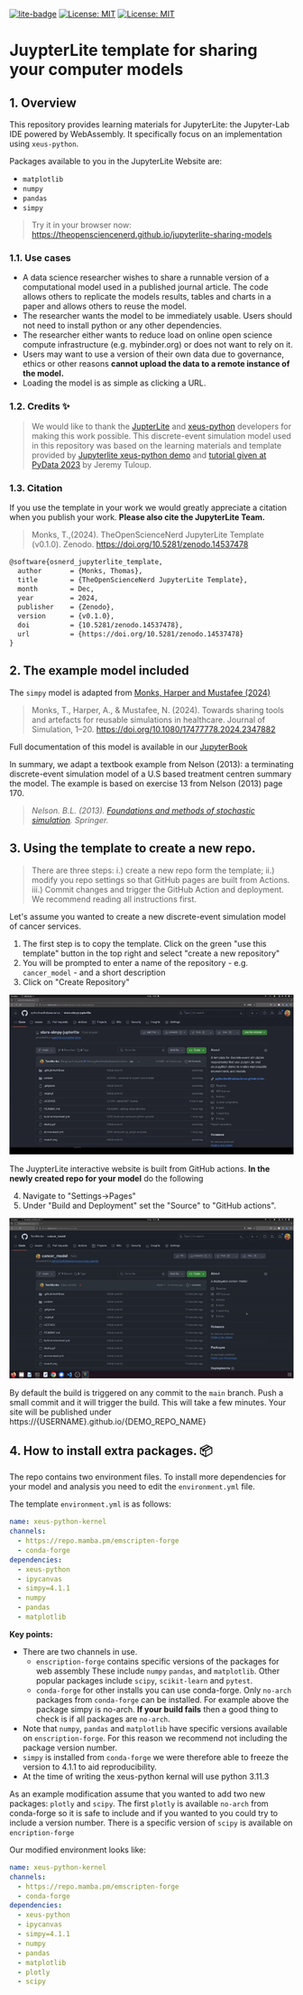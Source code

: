 [![lite-badge](https://jupyterlite.rtfd.io/en/latest/_static/badge.svg)](https://theopensciencenerd.github.io/jupyterlite-sharing-models)
[![License: MIT](https://img.shields.io/badge/License-MIT-yellow.svg)](https://opensource.org/licenses/MIT)
[![License: MIT](https://img.shields.io/badge/ORCID-0000--0003--2631--4481-brightgreen)](https://orcid.org/0000-0003-2631-4481)

#  JuypterLite template for sharing your computer models

## 1. Overview

This repository provides learning materials for JupyterLite: the Jupyter-Lab IDE powered by WebAssembly. It specifically focus on an implementation using `xeus-python`.

Packages available to you in the JupyterLite Website are:

* `matplotlib`
* `numpy`
* `pandas`
* `simpy`

> Try it in your browser now: https://theopensciencenerd.github.io/jupyterlite-sharing-models

### 1.1. Use cases

* A data science researcher wishes to share a runnable version of a computational model used in a published journal article. The code allows others to replicate the models results, tables and charts in a paper and allows others to reuse the model.
* The researcher wants the model to be immediately usable. Users should not need to install python or any other dependencies.
* The researcher either wants to reduce load on online open science compute infrastructure (e.g. mybinder.org) or does not want to rely on it. 
* Users may want to use a version of their own data due to governance, ethics or other reasons **cannot upload the data to a remote instance of the model.**
* Loading the model is as simple as clicking a URL.

### 1.2. Credits ✨

> We would like to thank the [JupterLite](https://github.com/jupyterlite/jupyterlite) and [xeus-python](https://github.com/jupyter-xeus/xeus-python) developers for making this work possible. This discrete-event simulation model used in this repository was based on the learning materials and template provided by [Jupyterlite xeus-python demo](https://github.com/jupyterlite/xeus-python-demo) and [tutorial given at PyData 2023](https://www.youtube.com/watch?v=WXRslU9D3bo) by Jeremy Tuloup.

### 1.3. Citation

If you use the template in your work we would greatly appreciate a citation when you publish your work. **Please also cite the JupyterLite Team.**

> Monks, T.,(2024). TheOpenScienceNerd JupyterLite Template (v0.1.0). Zenodo. https://doi.org/10.5281/zenodo.14537478

```
@software{osnerd_jupyterlite_template,
  author       = {Monks, Thomas},
  title        = {TheOpenScienceNerd JupyterLite Template},
  month        = Dec,
  year         = 2024,
  publisher    = {Zenodo},
  version      = {v0.1.0},
  doi          = {10.5281/zenodo.14537478},
  url          = {https://doi.org/10.5281/zenodo.14537478}
}
```

## 2. The example model included

The `simpy` model is adapted from [Monks, Harper and Mustafee (2024)](https://www.tandfonline.com/doi/full/10.1080/17477778.2024.2347882?src=exp-mr)

> Monks, T., Harper, A., & Mustafee, N. (2024). Towards sharing tools and artefacts for reusable simulations in healthcare. Journal of Simulation, 1–20. https://doi.org/10.1080/17477778.2024.2347882

Full documentation of this model is available in our [JupyterBook](https://pythonhealthdatascience.github.io/stars-simpy-example-docs)

In summary, we adapt a textbook example from Nelson (2013): a terminating discrete-event simulation model of a U.S based treatment centren summary the model. The example is based on exercise 13 from Nelson (2013) page 170.

> *Nelson. B.L. (2013). [Foundations and methods of stochastic simulation](https://www.amazon.co.uk/Foundations-Methods-Stochastic-Simulation-International/dp/1461461596/ref=sr_1_1?dchild=1&keywords=foundations+and+methods+of+stochastic+simulation&qid=1617050801&sr=8-1). Springer.*

## 3. Using the template to create a new repo.

> There are three steps: i.) create a new repo form the template; ii.) modify you repo settings so that GitHub pages are built from Actions.  iii.) Commit changes and trigger the GitHub Action and deployment. We recommend reading all instructions first.

Let's assume you wanted to create a new discrete-event simulation model of cancer services.  

1. The first step is to copy the template. Click on the green "use this template" button in the top right and select "create a new repository"
2. You will be prompted to enter a name of the repository - e.g. `cancer_model` - and a short description
3. Click on "Create Repository"

![Deploy your own](img/use_template_1.gif)

The JuypterLite interactive website is built from GitHub actions.  **In the newly created repo for your model** do the following

4. Navigate to "Settings->Pages"
5. Under "Build and Deployment" set the "Source" to "GitHub actions".

![Deploy your own](img/actions.gif)

By default the build is triggered on any commit to the `main` branch.  Push a small commit and it will trigger the build.  This will take a few minutes.  Your site will be published under https://{USERNAME}.github.io/{DEMO_REPO_NAME}

## 4. How to install extra packages. 📦

The repo contains two environment files. To install more dependencies for your model and analysis you need to edit the ``environment.yml`` file.

The template ``environment.yml`` is as follows:


```yml
name: xeus-python-kernel
channels:
  - https://repo.mamba.pm/emscripten-forge
  - conda-forge
dependencies:
  - xeus-python
  - ipycanvas
  - simpy=4.1.1
  - numpy
  - pandas
  - matplotlib
```

**Key points:**

* There are two channels in use. 
  * `enscription-forge` contains specific versions of the packages for web assembly These include `numpy` `pandas`, and `matplotlib`. Other popular packages include `scipy`, `scikit-learn` and `pytest`.
  * `conda-forge` for other installs you can use conda-forge.  Only ``no-arch`` packages from ``conda-forge`` can be installed. For example above the package simpy is no-arch.  **If your build fails** then a good thing to check is if all packages are ``no-arch``.
* Note that `numpy`, `pandas` and `matplotlib` have specific versions available on `enscription-forge`. For this reason we recommend not including the package version number.
* `simpy` is installed from `conda-forge` we were therefore able to freeze the version to 4.1.1 to aid reproducibility.
* At the time of writing the xeus-python kernal will use python 3.11.3

As an example modification assume that you wanted to add two new packages: `plotly` and `scipy`.  The first `plotly` is available ``no-arch`` from conda-forge so it is safe to include and if you wanted to you could try to include a version number. There is a specific version of `scipy` is available on `encription-forge`

Our modified environment looks like:

```yml
name: xeus-python-kernel
channels:
  - https://repo.mamba.pm/emscripten-forge
  - conda-forge
dependencies:
  - xeus-python
  - ipycanvas
  - simpy=4.1.1
  - numpy
  - pandas
  - matplotlib
  - plotly
  - scipy
```